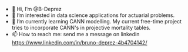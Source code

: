 - 👋 Hi, I’m @B-Deprez
- 👀 I’m interested in data science applications for actuarial problems.
- 🌱 I’m currently learning CANN modelling. My current free-time project tries to incorporate CANN's in projective mortality tables.
- 📫 How to reach me: send me a message on linkedin https://www.linkedin.com/in/bruno-deprez-4b4704142/

<!---
B-Deprez/B-Deprez is a ✨ special ✨ repository because its `README.md` (this file) appears on your GitHub profile.
You can click the Preview link to take a look at your changes.
--->
